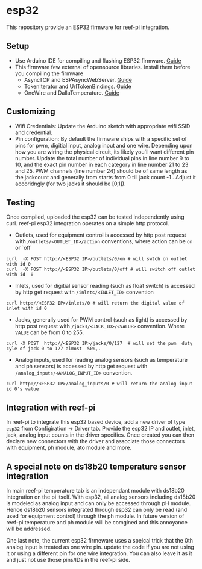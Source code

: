 # esp32 

This repository provide an ESP32 firmware for [reef-pi](https://github.com/reef-pi/reef-pi) integration.

## Setup

- Use Arduino IDE for compiling and flashing ESP32 firmware. [Guide](https://randomnerdtutorials.com/installing-the-esp32-board-in-arduino-ide-windows-instructions/)
- This firmware few external of opensource libraries. Install them before you compiling the firmware
  - AsyncTCP and ESPAsyncWebServer. [Guide](https://randomnerdtutorials.com/esp32-async-web-server-espasyncwebserver-library/)
  - TokenIterator and UrlTokenBindings. [Guide](https://techtutorialsx.com/2021/08/07/esp32-parsing-url-variables/)
  - OneWire and DallaTemperature. [Guide](https://randomnerdtutorials.com/esp32-ds18b20-temperature-arduino-ide/)


## Customizing

  - Wifi Credentials: Update the Arduino sketch with appropriate wifi SSID and credential. 
  - Pin configuration: By default the firmware ships with a specific set of pins for pwm, digitial input, analog input and one wire. Depending upon how you are wiring the physical
circuit, its likely you'll want different pin number. Update the total number of individual pins in line number 9 to 10, and the exact pin number in each category in line number 21 to 23 and 25. PWM channels (line number 24) should be of same length as the jackcount and generally from starts from 0 till jack count -1 . Adjust it accoridngly (for two jacks it should be [0,1]).

## Testing

Once compiled, uploaded the esp32 can be tested independently using curl. reef-pi esp32 integration operates on a simple http protocol.

- Outlets, used for equipment control is accessed by http post request with `/outlets/<OUTLET_ID>/action` conventions, where action can be `on` or `off
```
curl  -X POST http://<ESP32 IP>/outlets/0/on # will swtch on outlet with id 0
curl  -X POST http://<ESP32 IP>/outlets/0/off # will switch off outlet with id  0
```

- Inlets, used for digitial sensor reading (such as float switch) is accessed by http get request with `/inlets/<INLET_ID>` convention
```
curl http://<ESP32 IP>/inlets/0 # will return the digital value of inlet with id 0
```

- Jacks, generally used for PWM control (such as light) is accessed by http post request with `/jacks/<JACK_ID>/<VALUE>` convention. Where `VALUE` can be from 0 to 255.
```
curl -X POST  http://<ESP32 IP>/jacks/0/127  # will set the pwm  duty cyle of jack 0 to 127 almost  50%,.
```

- Analog inputs, used for reading analog sensors (such as temperature and ph sensors) is accessed by http get request with `/analog_inputs/<ANALOG_INPUT_ID>` convention.

```
curl http://<ESP32 IP>/analog_inputs/0 # will return the analog input id 0's value
```


## Integration with reef-pi

In reef-pi to integrate this esp32 based device, add a new driver of type `esp32` from Configiration -> Driver  tab. Provide the esp32 IP and outlet, inlet, jack, analog input counts in the driver specifics. Once created you can then declare new connectors with the driver and associate those connectors with equipment, ph module, ato module and more.


##  A special note on ds18b20 temperature sensor integration

In main reef-pi temperature tab is an independant module with ds18b20 integration on the pi itself. With esp32, all analog sensors including ds18b20 is modeled as analog input and can only be accessed through pH module. Hence ds18b20 sensors integrated through esp32 can only be read (and used for equipment control) through the ph module. In future version of reef-pi temperature and ph module will be comgined and this annoyance will be addressed.

One last note, the current esp32 firmeware uses a speical trick that the 0th analog input is treated as one wire pin. update the code if you are not using it or using a different pin for one wire integration. You can also leave it as it and just not use those pins/IDs in the reef-pi side.

